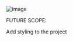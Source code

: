 ![image](https://github.com/JOY2OP/currency-convertor-react/assets/77735525/359dd448-2d1d-4267-bdd4-eb1b8f34a724)


FUTURE SCOPE:

Add styling to the project
